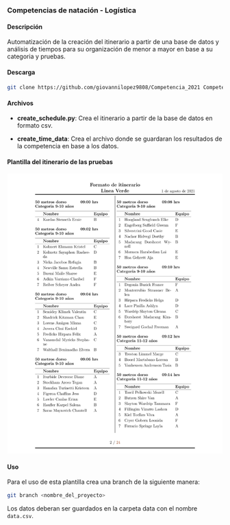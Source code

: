 ### Competencias de natación - Logística

#### Descripción

Automatización de la creación del itinerario a partir de una base de datos y análisis de tiempos para su organización de menor a mayor en base a su categoria y pruebas.

#### Descarga

```bash
git clone https://github.com/giovannilopez9808/Competencia_2021 Competencia
```

#### Archivos

- **create_schedule.py**:
  Crea el itinerario a partir de la base de datos en formato csv.

- **create_time_data**:
  Crea el archivo donde se guardaran los resultados de la competencia en base a los datos.

#### Plantilla del itinerario de las pruebas

![schedule](.Main.jpg)

#### Uso

Para el uso de esta plantilla crea una branch de la siguiente manera:

```bash
git branch <nombre_del_proyecto>
```

Los datos deberan ser guardados en la carpeta data con el nombre `data.csv`.
